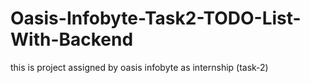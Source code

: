 # Oasis-Infobyte-Task2-TODO-List-With-Backend
 this is project assigned by oasis infobyte as internship (task-2)
